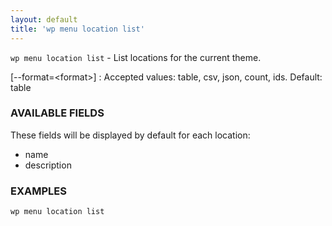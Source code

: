 ```yaml
---
layout: default
title: 'wp menu location list'
---
```


`wp menu location list` - List locations for the current theme.

[\--format=&lt;format&gt;]
: Accepted values: table, csv, json, count, ids. Default: table

### AVAILABLE FIELDS

These fields will be displayed by default for each location:

* name
* description

### EXAMPLES

    wp menu location list

